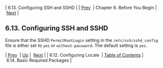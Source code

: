 | 6.13. Configuring SSH and SSHD |
| [Prev](byb.config_vertica_services)  | Chapter 6. Before You Begin |  [Next](byb.basic_packages) |

## 6.13. Configuring SSH and SSHD

Ensure that the SSHD `PermitRootLogin` setting in the `/etc/ssh/sshd_config` file is either set to `yes` or `without-password`. The default setting is `yes`.

| [Prev](byb.config_vertica_services)  | [Up](before_you_begin) |  [Next](byb.basic_packages) |
| 6.12. Configuring Locale  | [Table of Contents](index) |  6.14. Basic Required Packages |

